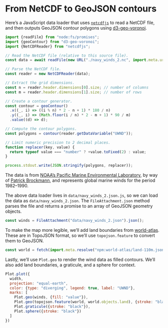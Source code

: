 # From NetCDF to GeoJSON contours

Here’s a JavaScript data loader that uses [`netcdfjs`](https://github.com/cheminfo/netcdfjs) to read a NetCDF file, and then outputs GeoJSON contour polygons using [d3-geo-voronoi](https://github.com/Fil/d3-geo-voronoi).

```js run=false
import {readFile} from "node:fs/promises";
import {geoContour} from "d3-geo-voronoi";
import {NetCDFReader} from "netcdfjs";

// Read the NetCDF file (relative to this source file).
const data = await readFile(new URL("./navy_winds_2.nc", import.meta.url));

// Parse the NetCDF file.
const reader = new NetCDFReader(data);

// Extract the grid dimensions.
const n = reader.header.dimensions[0].size; // number of columns
const m = reader.header.dimensions[1].size; // number of rows

// Create a contour generator.
const contour = geoContour()
  .x((_, i) => ((i % n) * 2 - n + 1) * 180 / n)
  .y((_, i) => (Math.floor(i / n) * 2 - m + 1) * 90 / m)
  .value((d) => d);

// Compute the contour polygons.
const polygons = contour(reader.getDataVariable("UWND"));

// Limit numeric precision to 2 decimal places.
function replacer(key, value) {
  return typeof value === "number" ? +value.toFixed(2) : value;
}

process.stdout.write(JSON.stringify(polygons, replacer));
```

The data is from [NOAA’s Pacific Marine Environmental Laboratory](https://ferret.pmel.noaa.gov/Ferret/documentation/users-guide/introduction/SAMPLE-DATA-SETS), by way of [Patrick Brockmann](https://github.com/PBrockmann/D3_netcdfjs), and represents global marine winds for the period 1982–1990.

The above data loader lives in `data/navy_winds_2.json.js`, so we can load the data as `data/navy_winds_2.json`. The `FileAttachment.json` method parses the file and returns a promise to an array of GeoJSON geometry objects.

```js echo
const winds = FileAttachment("data/navy_winds_2.json").json();
```

To make the map more legible, we’ll add land boundaries from [world-atlas](https://github.com/topojson/world-atlas). These are in TopoJSON format, so we’ll use `topojson.feature` to convert them to GeoJSON.

```js echo
const world = fetch(import.meta.resolve("npm:world-atlas/land-110m.json")).then((r) => r.json());
```

Lastly, we’ll use `Plot.geo` to render the wind data as filled contours. We’ll also add land boundaries, a graticule, and a sphere for context.

```js echo
Plot.plot({
  width,
  projection: "equal-earth",
  color: {type: "diverging", legend: true, label: "UWND"},
  marks: [
    Plot.geo(winds, {fill: "value"}),
    Plot.geo(topojson.feature(world, world.objects.land), {stroke: "black"}),
    Plot.graticule({stroke: "black"}),
    Plot.sphere({stroke: "black"})
  ]
})
```
